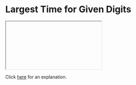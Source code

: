 # Largest Time for Given Digits 

<iframe></iframe>

Click [here](Explanation.md) for an explanation.

